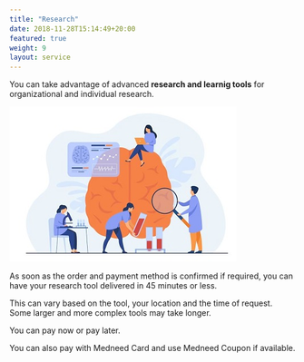 ```yaml
---
title: "Research"
date: 2018-11-28T15:14:49+20:00 
featured: true
weight: 9
layout: service
---
```


You can take advantage of advanced **research and learnig tools** for organizational and individual research.

![Research Tools](/images/illustrations/research.jpg)

As soon as the order and payment method is confirmed if required, you can have your research tool delivered in 45 minutes or less. 

This can vary based on the tool, your location and the time of request. Some larger and more complex tools may take longer.

You can pay now or pay later.

You can also pay with Medneed Card and use Medneed Coupon if available.




